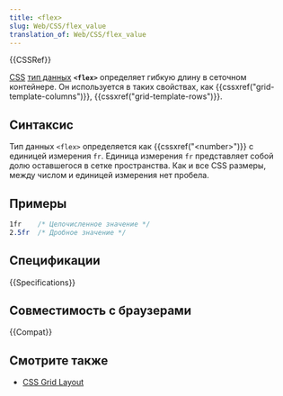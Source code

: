 ```yaml
---
title: <flex>
slug: Web/CSS/flex_value
translation_of: Web/CSS/flex_value
---
```

{{CSSRef}}

[CSS](/ru/docs/Web/CSS) [тип данных](/ru/docs/Web/CSS/CSS_Types) **`<flex>`** определяет гибкую длину в сеточном контейнере. Он используется в таких свойствах, как {{cssxref("grid-template-columns")}}, {{cssxref("grid-template-rows")}}.

## Синтаксис

Тип данных `<flex>` определяется как {{cssxref("&lt;number&gt;")}} с единицей измерения `fr`. Единица измерения `fr` представляет собой долю оставшегося в сетке пространства. Как и все CSS размеры, между числом и единицей измерения нет пробела.

## Примеры

```css
1fr    /* Целочисленное значение */
2.5fr  /* Дробное значение */
```

## Спецификации

{{Specifications}}

## Совместимость с браузерами

{{Compat}}

## Смотрите также

- [CSS Grid Layout](/ru/docs/Web/CSS/CSS_Grid_Layout)
